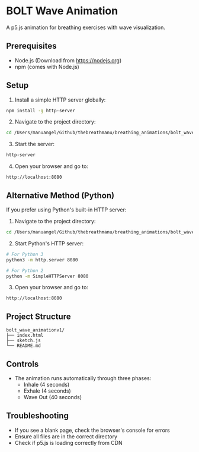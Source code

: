# BOLT Wave Animation

A p5.js animation for breathing exercises with wave visualization.

## Prerequisites

- Node.js (Download from https://nodejs.org)
- npm (comes with Node.js)

## Setup

1. Install a simple HTTP server globally:
```bash
npm install -g http-server
```

2. Navigate to the project directory:
```bash
cd /Users/manuangel/Github/thebreathmanu/breathing_animations/bolt_wave_animationv1
```

3. Start the server:
```bash
http-server
```

4. Open your browser and go to:
```
http://localhost:8080
```

## Alternative Method (Python)

If you prefer using Python's built-in HTTP server:

1. Navigate to the project directory:
```bash
cd /Users/manuangel/Github/thebreathmanu/breathing_animations/bolt_wave_animationv1
```

2. Start Python's HTTP server:
```bash
# For Python 3
python3 -m http.server 8080

# For Python 2
python -m SimpleHTTPServer 8080
```

3. Open your browser and go to:
```
http://localhost:8080
```

## Project Structure

```
bolt_wave_animationv1/
├── index.html
├── sketch.js
└── README.md
```

## Controls

- The animation runs automatically through three phases:
  - Inhale (4 seconds)
  - Exhale (4 seconds)
  - Wave Out (40 seconds)

## Troubleshooting

- If you see a blank page, check the browser's console for errors
- Ensure all files are in the correct directory
- Check if p5.js is loading correctly from CDN